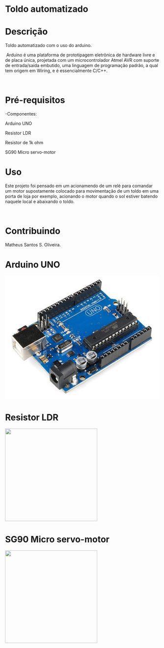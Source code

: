 
<h1>Toldo automatizado</h1>
<h1>Descri&ccedil;&atilde;o</h1>
<p>Toldo automatizado com o uso do arduino.</p>
<p>&nbsp;Arduino &eacute; uma plataforma de prototipagem eletr&ocirc;nica de hardware livre e de placa &uacute;nica, projetada com um microcontrolador Atmel AVR com suporte de entrada/sa&iacute;da embutido, uma linguagem de programa&ccedil;&atilde;o padr&atilde;o, a qual tem origem em Wiring, e &eacute; essencialmente C/C++.</p>
<p>&nbsp;</p>
<h1>Pr&eacute;-requisitos</h1>
<p>-Componentes:&nbsp;</p>
<p>Arduino UNO</p>
<p>Resistor LDR</p>
<p>Resistor de 1k ohm</p>
<p>SG90 Micro servo-motor</p>
<h1>Uso</h1>
<p>Este projeto foi pensado em um acionamendo de um rel&eacute; para comandar um motor supostamente colocado para movimenta&ccedil;&atilde;o de&nbsp;um toldo em uma porta de loja por exemplo, acionando o motor&nbsp;quando o sol estiver batendo naquele local e abaixando o toldo.</p>
<p>&nbsp;</p>
<h1>Contribuindo</h1>
<p>Matheus Santos S. Oliveira.&nbsp;</p>

<h1>Arduino UNO</h1>
<p><img src="https://raw.githubusercontent.com/Epaminondaslage/Arduino-Uno/master/Figuras/Arduino%20Uno%20R3.png" alt="" width="500" height="400" /></p>

<h1>Resistor LDR&nbsp;</h1>
<p><img src="https://potentiallabs.com/cart/image/cache/catalog/LDR-800x800.jpg" alt="" width="300" height="300
  " /></p>
<h1>SG90 Micro servo-motor</h1>
<p><img src="https://www.vidadesilicio.com.br/media/catalog/product/cache/2/thumbnail/450x450/9df78eab33525d08d6e5fb8d27136e95/8/5/850xn_3__1.jpg" alt="" width="300" height="300" /></p>
<p>&nbsp;</p>

